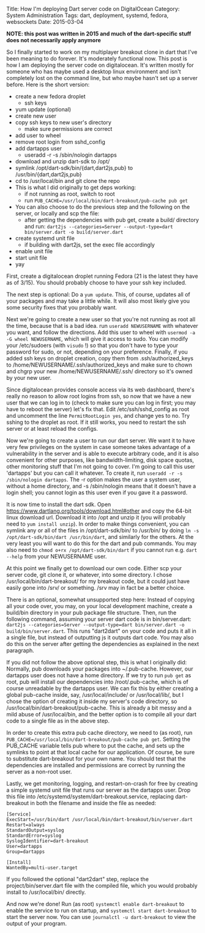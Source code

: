 Title: How I'm deploying Dart server code on DigitalOcean
Category: System Administration
Tags: dart, deployment, systemd, fedora, websockets
Date: 2015-03-04

**NOTE: this post was written in 2015 and much of the dart-specific stuff does not necessarily apply anymore**

So I finally started to work on my multiplayer breakout clone in dart that I've been meaning to do forever. It's moderately functional now. This post is how I am deploying the server code on digitalocean. It's written mostly for someone who has maybe used a desktop linux environment and isn't completely lost on the command line, but who maybe hasn't set up a server before. Here is the short version:

- create a new fedora droplet
	- ssh keys
- yum update (optional)
- create new user
- copy ssh keys to new user's directory
	- make sure permissions are correct
- add user to wheel
- remove root login from sshd\_config
- add dartapps user
	- useradd -r -s /sbin/nologin dartapps
- download and unzip dart-sdk to /opt/
- symlink /opt/dart-sdk/bin/{dart,dart2js,pub} to /usr/bin/{dart,dart2js,pub}
- cd to /usr/local/bin and git clone the repo
- This is what I did originally to get deps working:
	- if not running as root, switch to root
	- run `PUB_CACHE=/usr/local/bin/dart-breakout/pub-cache pub get`
- You can also choose to do the previous step and the following on the server, or locally and scp the file:
	- after getting the dependencies with pub get, create a build/ directory and run:
		`dart2js --categories=Server --output-type=dart bin/server.dart -o build/server.dart`
- create systemd unit file
	- if building with dart2js, set the exec file accordingly
- enable unit file
- start unit file
- yay

First, create a digitalocean droplet running Fedora (21 is the latest they have as of 3/15). You should probably choose to have your ssh key included.

The next step is optional: Do a `yum update`. This, of course, updates all of your packages and may take a little while. It will also most likely give you some security fixes that you probably want.

Next we're going to create a new user so that you're not running as root all the time, because that is a bad idea. run `useradd NEWUSERNAME` with whatever you want, and follow the directions. Add this user to wheel with `usermod -a -G wheel NEWUSERNAME`, which will give it access to sudo. You can modify your /etc/sudoers (with `visudo` !) so that you don't have to type your password for sudo, or not, depending on your preference. Finally, if you added ssh keys on droplet creation, copy them from .ssh/authorized\_keys to /home/NEWUSERNAME/.ssh/authorized\_keys and make sure to chown and chgrp your new /home/NEWUSERNAME/.ssh/ directory so it's owned by your new user.

Since digitalocean provides console access via its web dashboard, there's really no reason to allow root logins from ssh, so now that we have a new user that we can log in to (check to make sure you can log in first; you may have to reboot the server) let's fix that. Edit /etc/ssh/sshd\_config as root and uncomment the line `PermitRootLogin yes`, and change yes to no. Try sshing to the droplet as root. If it still works, you need to restart the ssh server or at least reload the configs.

Now we're going to create a user to run our dart server. We want it to have very few privileges on the system in case someone takes advantage of a vulnerability in the server and is able to execute arbitrary code, and it is also convenient for other purposes, like bandwidth-limiting, disk space quotas, other monitoring stuff that I'm not going to cover. I'm going to call this user 'dartapps' but you can call it whatever. To create it, run `useradd -r -s /sbin/nologin dartapps`. The -r option makes the user a system user, without a home directory, and -s /sbin/nologin means that it doesn't have a login shell; you cannot login as this user even if you gave it a password.

It is now time to install the dart sdk. Open https://www.dartlang.org/tools/download.html#other and copy the 64-bit linux download url. Download it into /opt and unzip it (you will probably need to `yum install unzip`). In order to make things convenient, you can symlink any or all of the files in /opt/dart-sdk/bin/ to /usr/bin/ by doing `ln -s /opt/dart-sdk/bin/dart /usr/bin/dart`, and similarly for the others. At the very least you will want to do this for the dart and pub commands. You may also need to `chmod o+rx /opt/dart-sdk/bin/dart` if you cannot run e.g. `dart --help` from your NEWUSERNAME user.

At this point we finally get to download our own code. Either scp your server code, git clone it, or whatever, into some directory. I chose /usr/local/bin/dart-breakout/ for my breakout code, but it could just have easily gone into /srv/ or something. /srv may in fact be a better choice.

There is an optional, somewhat unsupported step here: Instead of copying all your code over, you may, on your local development machine, create a build/bin directory in your pub package file structure. Then, run the following command, assuming your server dart code is in bin/server.dart: `dart2js --categories=Server --output-type=dart bin/server.dart -o build/bin/server.dart`. This runs "dart2dart" on your code and puts it all in a single file, but instead of outputting js it outputs dart code. You may also do this on the server after getting the dependencies as explained in the next paragraph.

If you did not follow the above optional step, this is what I originally did: Normally, pub downloads your packages into ~/.pub-cache. However, our dartapps user does not have a home directory. If we try to run `pub get` as root, pub will install our dependencies into /root/.pub-cache, which is of course unreadable by the dartapps user. We can fix this by either creating a global pub-cache inside, say, /usr/local/include/ or /usr/local/lib/, but I chose the option of creating it inside my server's code directory, so /usr/local/bin/dart-breakout/pub-cache. This is already a bit messy and a mild abuse of /usr/local/bin, and the better option is to compile all your dart code to a single file as in the above step.

In order to create this extra pub cache directory, we need to (as root), run `PUB_CACHE=/usr/local/bin/dart-breakout/pub-cache pub get`. Setting the PUB\_CACHE variable tells pub where to put the cache, and sets up the symlinks to point at that local cache for our application. Of course, be sure to substitute dart-breakout for your own name. You should test that the dependencies are installed and permissions are correct by running the server as a non-root user.

Lastly, we get monitoring, logging, and restart-on-crash for free by creating a simple systemd unit file that runs our server as the dartapps user. Drop this file into /etc/systemd/system/dart-breakout.service, replacing dart-breakout in both the filename and inside the file as needed:

	[Service]
	ExecStart=/usr/bin/dart /usr/local/bin/dart-breakout/bin/server.dart
	Restart=always
	StandardOutput=syslog
	StandardError=syslog
	SyslogIdentifier=dart-breakout
	User=dartapps
	Group=dartapps
	
	[Install]
	WantedBy=multi-user.target

If you followed the optional "dart2dart" step, replace the project/bin/server.dart file with the compiled file, which you would probably install to /usr/local/bin/ directly.

And now we're done! Run (as root) `systemctl enable dart-breakout` to enable the service to run on startup, and `systemctl start dart-breakout` to start the server now. You can use `journalctl -u dart-breakout` to view the output of your program.
